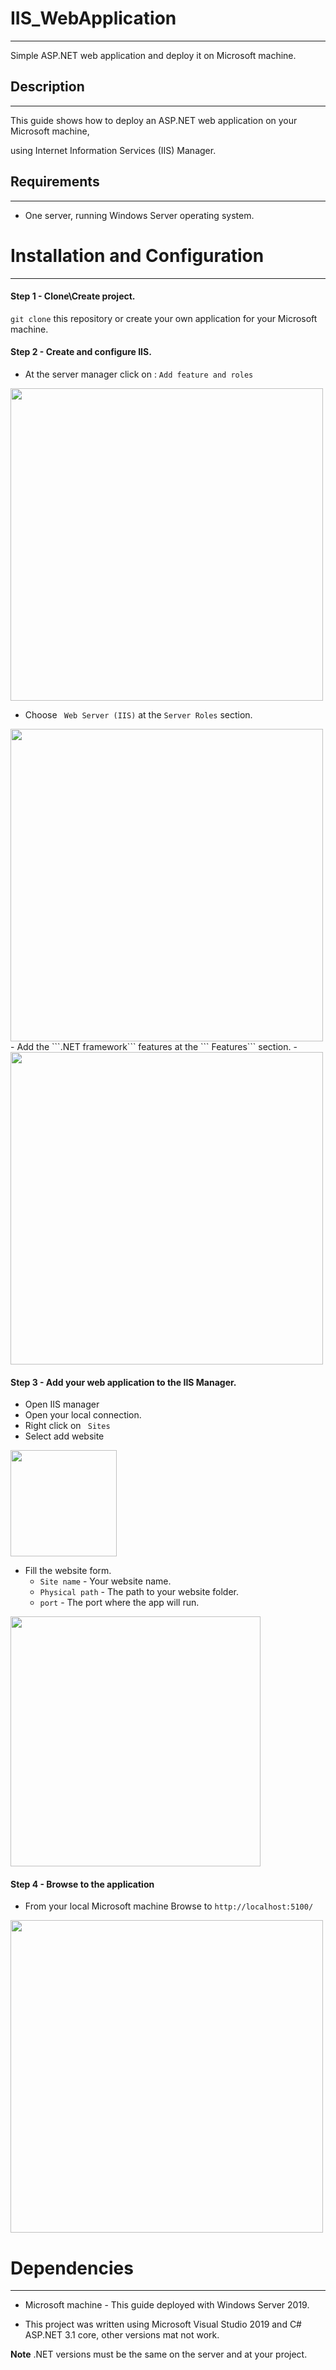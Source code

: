 # IIS_WebApplication

 ---

Simple ASP.NET web application and deploy it on Microsoft machine.



## Description

---

This guide shows how to deploy an ASP.NET web application on your Microsoft machine,

using Internet Information Services (IIS) Manager.

## Requirements

---
- One server, running Windows Server operating system.

# Installation and Configuration

---
#### Step 1 - Clone\Create project.
```git clone``` this repository or create your own application for your Microsoft machine.
#### Step 2 - Create and configure IIS.
 - At the server manager click on : ```Add feature and roles```
<img src="./images/add_feature.png" width="500"/>

 - Choose  ``` Web Server (IIS)``` at the ```Server Roles``` section.
<img src="./images/add_IIS.png" width="500"/>
 - Add the ```.NET framework``` features at the ``` Features``` section.
 - <img src="./images/add_dotnet_feature.png" width="500"/>

#### Step 3 - Add your web application to the IIS Manager.
- Open IIS manager
- Open your local connection.
- Right click on ``` Sites```
- Select add website

<img src="./images/add_website.png" width="170"/>

- Fill the website form.
  - ```Site name``` - Your website name.
  - ```Physical path``` - The path to your website folder.
  - ```port``` - The port where the app will run.

<img src="./images/website_form.png" width="400"/>


#### Step 4 - Browse to the application

- From your local Microsoft machine Browse to ```http://localhost:5100/```

<img src="./images/running_app.png" width="500"/>

# Dependencies 

---
 - Microsoft machine - This guide deployed with Windows Server 2019.

 - This project was written using Microsoft Visual Studio 2019 and C# ASP.NET 3.1 core,
other versions mat not work.

**Note** .NET versions must be the same on the server and at your project. 


